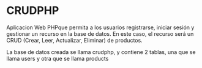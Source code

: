 # CRUDPHP
Aplicacion Web PHPque permita a los usuarios registrarse, iniciar sesión y gestionar un recurso en la base de datos. En este caso, el recurso será un CRUD (Crear, Leer, Actualizar, Eliminar) de productos.


La base de datos creada se llama crudphp, y contiene 2 tablas, una que se llama users y otra que se llama products
